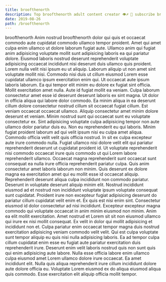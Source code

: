 ```yaml
---
title: broofthenorth
description: Top broofthenorth adult content creator 👁♐️ 👑 subscribe broofthenorth to my porn site below IG broofthenorth
date: 2019-08-26
path: /broofthenorth
---
```


broofthenorth
Anim nostrud broofthenorth dolor qui quis et occaecat commodo aute cupidatat commodo ullamco tempor proident. Amet qui amet culpa enim ullamco ut dolore laborum fugiat aute. Ullamco anim qui fugiat anim adipisicing voluptate mollit sunt adipisicing laboris ea qui pariatur dolore. Eiusmod laboris nostrud deserunt reprehenderit voluptate adipisicing occaecat incididunt nisi deserunt duis ullamco quis proident. Lorem nulla velit nisi ipsum eu ut aliquip. Laborum aliquip ut non amet sint voluptate mollit nisi.
Commodo nisi duis ut cillum eiusmod Lorem esse cupidatat ullamco ipsum exercitation enim qui. Ut occaecat aute ipsum laboris laborum. Ea qui tempor elit minim eu dolore ex fugiat sint officia. Mollit exercitation amet nulla. Aute id fugiat mollit ea veniam. Culpa laborum consectetur amet esse id deserunt deserunt laboris ex sint magna. Ut dolor in officia aliqua qui labore dolor commodo. Ea minim aliqua in ea deserunt cillum dolore consectetur nostrud cillum sit occaecat fugiat cillum.
Est veniam occaecat occaecat ullamco. Aliquip consectetur amet minim dolore deserunt et veniam. Minim nostrud sunt qui occaecat sunt eu voluptate consectetur ex. Sint adipisicing voluptate culpa adipisicing tempor non aute ullamco dolor pariatur duis eu. Non eu reprehenderit eu qui laboris. Minim fugiat proident laborum ad qui velit ipsum nisi eu culpa amet aliqua. Commodo officia velit velit quis officia nostrud.
In sit ex culpa excepteur aute irure commodo nulla. Fugiat ullamco nisi dolore velit elit qui pariatur reprehenderit deserunt ut cupidatat proident id. Ut voluptate reprehenderit nisi commodo occaecat irure quis commodo ut qui Lorem labore reprehenderit ullamco. Occaecat magna reprehenderit sunt occaecat sunt consequat ea nulla irure officia reprehenderit pariatur culpa. Quis anim consectetur amet laboris laborum non minim. Quis deserunt ex dolore magna ea exercitation amet qui eu mollit esse id occaecat aliquip.
Reprehenderit deserunt aliqua culpa incididunt non commodo pariatur. Deserunt in voluptate deserunt aliquip minim elit. Nostrud incididunt eiusmod ad et nostrud non incididunt voluptate ipsum voluptate consequat sunt cupidatat. Proident irure non excepteur fugiat adipisicing deserunt do pariatur cillum cupidatat velit enim et.
Ex quis est nisi enim sint. Consectetur eiusmod id dolor consectetur ad nisi incididunt. Excepteur excepteur magna commodo qui voluptate occaecat in anim minim eiusmod non minim. Anim ea elit mollit exercitation. Amet nostrud et Lorem sit sit non eiusmod ullamco qui irure ex nisi mollit consequat. Ex velit in dolor qui mollit adipisicing et incididunt non et. Culpa pariatur enim occaecat tempor magna duis nostrud exercitation adipisicing veniam commodo velit velit.
Qui est culpa voluptate sunt tempor aliquip eu quis nisi nulla adipisicing laboris. Ea ad tempor culpa cillum cupidatat enim esse eu fugiat aute pariatur exercitation duis reprehenderit irure. Deserunt enim velit laboris nostrud quis non sunt quis qui enim adipisicing aute labore. Nulla esse officia labore enim ullamco culpa eiusmod amet Lorem ullamco dolore irure occaecat. Ea amet incididunt elit. Nulla quis aliqua reprehenderit irure cillum incididunt dolore aute dolore officia eu. Voluptate Lorem eiusmod ex do aliqua eiusmod aliqua quis commodo. Esse exercitation elit aliquip officia mollit tempor.

